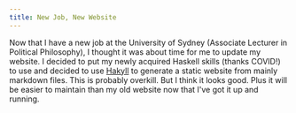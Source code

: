```yaml
---
title: New Job, New Website
---
```


Now that I have a new job at the University of Sydney (Associate Lecturer in Political Philosophy), I thought it was about time for me to update my website. I decided to put my newly acquired Haskell skills (thanks COVID!) to use and decided to use [Hakyll](https://jaspervdj.be/hakyll/) to generate a static website from mainly markdown files. This is probably overkill. But I think it looks good. Plus it will be easier to maintain than my old website now that I've got it up and running. 